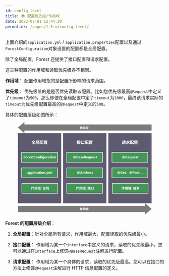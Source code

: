 ```yaml
---
id: config_level
title: 📚 配置优先级/作用域
date: 2022-07-01 12:44:20
permalink: /pages/1.5.x/config_level/
---
```


上面介绍的`application.yml` / `application.properties`配置以及通过`ForestConfiguration`对象设置的配置都是全局配置。

除了全局配置，Forest 还提供了接口配置和请求配置。

这三种配置的作用域和读取优先级各不相同。

**作用域**： 配置作用域指的是配置所影响的请求范围。

**优先级**： 优先级值的是是否优先读取该配置。比如您优先级最高`@Request`中定义了`timeout`为`500`，那么即便在全局配置中定了`timeout`为`1000`，最终该请求实际的`timeout`为优先级配置最高的`@Request`中定义的`500`。

具体的配置层级如图所示：

<figure>
    <img class="img_margin img_padding img_shadow img_bg" src="/img/forest_config_level.svg" alt="architecture" />
</figure>

**Forest 的配置层级介绍**：

1. **全局配置**：针对全局所有请求，作用域最大，配置读取的优先级最小。

2. **接口配置**： 作用域为某一个`interface`中定义的请求，读取的优先级最小。您可以通过在`interface`上修饰`@BaseRequest`注解进行配置。

3. **请求配置**： 作用域为某一个具体的请求，读取的优先级最高。您可以在接口的方法上修饰`@Request`注解进行 HTTP 信息配置的定义。
